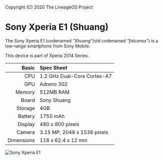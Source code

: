 Copyright (C) 2020 The LineageOS Project

Sony Xperia E1 (Shuang)
=======================

The Sony Xperia E1 (codenamed _"Shuang"_/old codenamed _"falconss"_) is a low-range smartphone from Sony Mobile.

This device is part of Xperia 2014 Series.

Basic   | Spec Sheet
-------:|:-------------------------
CPU     | 1.2 GHz Dual-Core Cortex-A7
GPU     | Adreno 302
Memory  | 512MB RAM
Board   | Sony Shuang
Storage | 4GB
Battery | 1750 mAh
Display | 480 x 800 pixels
Camera  | 3.15 MP, 2048 x 1536 pixels
Dimensions | 118 x 62.4 x 12 mm

![Sony Xperia E1](http://www.gizbot.com/img/2014/01/16-sony-xperia-e1-and-e1-dual-announced-with-android-jelly-bean-4-3-os.jpg "Sony Xperia E1 in all avalaible colors")
